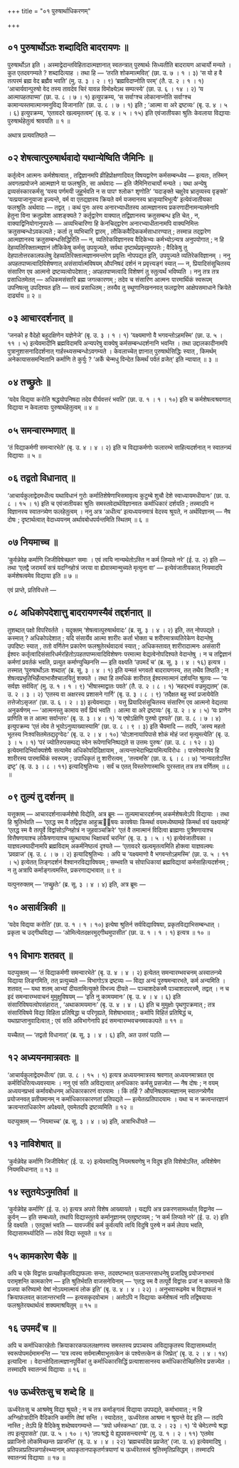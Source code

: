 +++
title = "०१ पुरुषार्थाधिकरणम्"

+++

## ०१ पुरुषार्थोऽतः शब्दादिति बादरायणः ॥

पुरुषार्थोऽत इति । अस्माद्वेदान्तविहितादात्मज्ञानात् स्वतन्त्रात् पुरुषार्थः सिध्यतीति बादरायण आचार्यो मन्यते । कुत एतदवगम्यते ? शब्दादित्याह । तथा हि — ‘तरति शोकमात्मवित्’ (छा. उ. ७ । १ । ३) ‘स यो ह वै तत्परमं ब्रह्म वेद ब्रह्मैव भवति’ (मु. उ. ३ । २ । ९) ‘ब्रह्मविदाप्नोति परम्’ (तै. उ. २ । १ । १) ‘आचार्यवान्पुरुषो वेद तस्य तावदेव चिरं यावन्न विमोक्ष्येऽथ सम्पत्स्ये’ (छा. उ. ६ । १४ । २) ‘य आत्मापहतपाप्मा’ (छा. उ. ८ । ७ । १) इत्युपक्रम्य, ‘स सर्वाꣳश्च लोकानाप्नोति सर्वाꣳश्च कामान्यस्तमात्मानमनुविद्य विजानाति’ (छा. उ. ८ । ७ । १) इति ; ‘आत्मा वा अरे द्रष्टव्यः’ (बृ. उ. ४ । ५ । ६) इत्युपक्रम्य, ‘एतावदरे खल्वमृतत्वम्’ (बृ. उ. ४ । ५ । १५) इति एवंजातीयका श्रुतिः केवलाया विद्यायाः पुरुषार्थहेतुत्वं श्रावयति ॥ १ ॥

अथात्र प्रत्यवतिष्ठते —

## ०२ शेषत्वात्पुरुषार्थवादो यथान्येष्विति जैमिनिः ॥

कर्तृत्वेन आत्मनः कर्मशेषत्वात् , तद्विज्ञानमपि व्रीहिप्रोक्षणादिवत् विषयद्वारेण कर्मसम्बन्ध्येव — इत्यतः, तस्मिन् अवगतप्रयोजने आत्मज्ञाने या फलश्रुतिः, सा अर्थवादः — इति जैमिनिराचार्यो मन्यते । यथा अन्येषु द्रव्यसंस्कारकर्मसु ‘यस्य पर्णमयी जुहूर्भवति न स पापꣳ श्लोकꣳ शृणोति’ ‘यदाङ्क्ते चक्षुरेव भ्रातृव्यस्य वृङ्क्ते’ ‘यत्प्रयाजानूयाजा इज्यन्ते, वर्म वा एतद्यज्ञस्य क्रियते वर्म यजमानस्य भ्रातृव्याभिभूत्यै’ इत्येवंजातीयका फलश्रुतिः अर्थवादः — तद्वत् । कथं पुनः अस्य अनारभ्याधीतस्य आत्मज्ञानस्य प्रकरणादीनामन्यतमेनापि हेतुना विना क्रतुप्रवेश आशङ्क्यते ? कर्तृद्वारेण वाक्यात् तद्विज्ञानस्य क्रतुसम्बन्ध इति चेत् , न, वाक्याद्विनियोगानुपपत्तेः — अव्यभिचारिणा हि केनचिद्द्वारेण अनारभ्याधीतानामपि वाक्यनिमित्तः क्रतुसम्बन्धोऽवकल्पते ; कर्ता तु व्यभिचारि द्वारम् , लौकिकवैदिककर्मसाधारण्यात् ; तस्मान्न तद्द्वारेण आत्मज्ञानस्य क्रतुसम्बन्धसिद्धिरिति — न, व्यतिरेकविज्ञानस्य वैदिकेभ्यः कर्मभ्योऽन्यत्र अनुपयोगात् ; न हि देहव्यतिरिक्तात्मज्ञानं लौकिकेषु कर्मसु उपयुज्यते, सर्वथा दृष्टार्थप्रवृत्त्युपपत्तेः ; वैदिकेषु तु देहपातोत्तरकालफलेषु देहव्यतिरिक्तात्मज्ञानमन्तरेण प्रवृत्तिः नोपपद्यत इति, उपयुज्यते व्यतिरेकविज्ञानम् । ननु अपहतपाप्मत्वादिविशेषणात् असंसार्यात्मविषयम् औपनिषदं दर्शनं न प्रवृत्त्यङ्गं स्यात् — न, प्रियादिसंसूचितस्य संसारिण एव आत्मनो द्रष्टव्यत्वोपदेशात् ; अपहतपाप्मत्वादि विशेषणं तु स्तुत्यर्थं भविष्यति । ननु तत्र तत्र प्रसाधितमेतत् — अधिकमसंसारि ब्रह्म जगत्कारणम् ; तदेव च संसारिण आत्मनः पारमार्थिकं स्वरूपम् उपनिषत्सु उपदिश्यत इति — सत्यं प्रसाधितम् ; तस्यैव तु स्थूणानिखननवत् फलद्वारेण आक्षेपसमाधाने क्रियेते दार्ढ्याय ॥ २ ॥

## ०३ आचारदर्शनात् ॥

‘जनको ह वैदेहो बहुदक्षिणेन यज्ञेनेजे’ (बृ. उ. ३ । १ । १) ‘यक्ष्यमाणो वै भगवन्तोऽहमस्मि’ (छा. उ. ५ । ११ । ५) इत्येवमादीनि ब्रह्मविदामपि अन्यपरेषु वाक्येषु कर्मसम्बन्धदर्शनानि भवन्ति । तथा उद्दालकादीनामपि पुत्रानुशासनादिदर्शनात् गार्हस्थ्यसम्बन्धोऽवगम्यते । केवलाच्चेत् ज्ञानात् पुरुषार्थसिद्धिः स्यात् , किमर्थम् अनेकायाससमन्वितानि कर्माणि ते कुर्युः ? ‘अर्के चेन्मधु विन्देत किमर्थं पर्वतं व्रजेत्’ इति न्यायात् ॥ ३ ॥

## ०४ तच्छ्रुतेः ॥

‘यदेव विद्यया करोति श्रद्धयोपनिषदा तदेव वीर्यवत्तरं भवति’ (छा. उ. १ । १ । १०) इति च कर्मशेषत्वश्रवणात् विद्याया न केवलायाः पुरुषार्थहेतुत्वम् ॥ ४ ॥

## ०५ समन्वारम्भणात् ॥

‘तं विद्याकर्मणी समन्वारभेते’ (बृ. उ. ४ । ४ । २) इति च विद्याकर्मणोः फलारम्भे साहित्यदर्शनात् न स्वातन्त्र्यं विद्यायाः ॥ ५ ॥

## ०६ तद्वतो विधानात् ॥

‘आचार्यकुलाद्वेदमधीत्य यथाविधानं गुरोः कर्मातिशेषेणाभिसमावृत्य कुटुम्बे शुचौ देशे स्वाध्यायमधीयानः’ (छा. उ. ८ । १५ । १) इति च एवंजातीयका श्रुतिः समस्तवेदार्थविज्ञानवतः कर्माधिकारं दर्शयति ; तस्मादपि न विज्ञानस्य स्वातन्त्र्येण फलहेतुत्वम् । ननु अत्र ‘अधीत्य’ इत्यध्ययनमात्रं वेदस्य श्रूयते, न अर्थविज्ञानम् — नैष दोषः ; दृष्टार्थत्वात् वेदाध्ययनम् अर्थावबोधपर्यन्तमिति स्थितम् ॥ ६ ॥

## ०७ नियमाच्च ॥

‘कुर्वन्नेवेह कर्माणि जिजीविषेच्छतꣳ समाः । एवं त्वयि नान्यथेतोऽस्ति न कर्म लिप्यते नरे’ (ई. उ. २) इति — तथा ‘एतद्वै जरामर्यं सत्रं यदग्निहोत्रं जरया वा ह्येवास्मान्मुच्यते मृत्युना वा’ — इत्येवंजातीयकात् नियमादपि कर्मशेषत्वमेव विद्याया इति ॥ ७ ॥

एवं प्राप्ते, प्रतिविधत्ते —

## ०८ अधिकोपदेशात्तु बादरायणस्यैवं तद्दर्शनात् ॥

तुशब्दात् पक्षो विपरिवर्तते । यदुक्तम् ‘शेषत्वात्पुरुषार्थवादः’ (ब्र. सू. ३ । ४ । २) इति, तत् नोपपद्यते । कस्मात् ? अधिकोपदेशात् ; यदि संसार्येव आत्मा शारीरः कर्ता भोक्ता च शरीरमात्रव्यतिरेकेण वेदान्तेषु उपदिष्टः स्यात् , ततो वर्णितेन प्रकारेण फलश्रुतेरर्थवादत्वं स्यात् ; अधिकस्तावत् शारीरादात्मनः असंसारी ईश्वरः कर्तृत्वादिसंसारिधर्मरहितोऽपहतपाप्मत्वादिविशेषणः परमात्मा वेद्यत्वेनोपदिश्यते वेदान्तेषु । न च तद्विज्ञानं कर्मणां प्रवर्तकं भवति, प्रत्युत कर्माण्युच्छिनत्ति — इति वक्ष्यति ‘उपमर्दं च’ (ब्र. सू. ३ । ४ । १६) इत्यत्र । तस्मात् ‘पुरुषार्थोऽतः शब्दात्’ (ब्र. सू. ३ । ४ । १) इति यन्मतं भगवतो बादरायणस्य, तत् तथैव तिष्ठति ; न शेषत्वप्रभृतिभिर्हेत्वाभासैश्चालयितुं शक्यते । तथा हि तमधिकं शारीरात् ईश्वरमात्मानं दर्शयन्ति श्रुतयः — ‘यः सर्वज्ञः सर्ववित्’ (मु. उ. १ । १ । ९) ‘भीषास्माद्वातः पवते’ (तै. उ. २ । ८ । १) ‘महद्भयं वज्रमुद्यतम्’ (क. उ. २ । ३ । २) ‘एतस्य वा अक्षरस्य प्रशासने गार्गि’ (बृ. उ. ३ । ८ । ९) ‘तदैक्षत बहु स्यां प्रजायेयेति तत्तेजोऽसृजत’ (छा. उ. ६ । २ । ३) इत्येवमाद्याः । यत्तु प्रियादिसंसूचितस्य संसारिण एव आत्मनो वेद्यतया अनुकर्षणम् — ‘आत्मनस्तु कामाय सर्वं प्रियं भवति । आत्मा वा अरे द्रष्टव्यः’ (बृ. उ. २ । ४ । ५) ‘यः प्राणेन प्राणिति स त आत्मा सर्वान्तरः’ (बृ. उ. ३ । ४ । १) ‘य एषोऽक्षिणि पुरुषो दृश्यते’ (छा. उ. ८ । ७ । ४) इत्युपक्रम्य ‘एतं त्वेव ते भूयोऽनुव्याख्यास्यामि’ (छा. उ. ८ । ९ । ३) इति चैवमादि — तदपि, ‘अस्य महतो भूतस्य निःश्वसितमेतद्यदृग्वेदः’ (बृ. उ. २ । ४ । १०) ‘योऽशनायापिपासे शोकं मोहं जरां मृत्युमत्येति’ (बृ. उ. ३ । ५ । १) ‘परं ज्योतिरुपसम्पद्य स्वेन रूपेणाभिनिष्पद्यते स उत्तमः पुरुषः’ (छा. उ. ८ । १२ । ३) इत्येवमादिभिर्वाक्यशेषैः सत्यामेव अधिकोपदिदिक्षायाम् , अत्यन्ताभेदाभिप्रायमित्यविरोधः । पारमेश्वरमेव हि शारीरस्य पारमार्थिकं स्वरूपम् ; उपाधिकृतं तु शारीरत्वम् , ‘तत्त्वमसि’ (छा. उ. ६ । ८ । ७) ‘नान्यदतोऽस्ति द्रष्टृ’ (बृ. उ. ३ । ८ । ११) इत्यादिश्रुतिभ्यः । सर्वं च एतत् विस्तरेणास्माभिः पुरस्तात् तत्र तत्र वर्णितम् ॥ ८ ॥

## ०९ तुल्यं तु दर्शनम् ॥

यत्तूक्तम् — आचारदर्शनात्कर्मशेषो विद्येति, अत्र ब्रूमः — तुल्यमाचारदर्शनम् अकर्मशेषत्वेऽपि विद्यायाः । तथा हि श्रुतिर्भवति — ‘एतद्ध स्म वै तद्विद्वांस आहुऋषयः कावषेयाः किमर्था वयमध्येष्यामहे किमर्था वयं यक्ष्यामहे’ ‘एतद्ध स्म वै तत्पूर्वे विद्वांसोऽग्निहोत्रं न जुहवाञ्चक्रिरे’ ‘एतं वै तमात्मानं विदित्वा ब्राह्मणाः पुत्रैषणायाश्च वित्तैषणायाश्च लोकैषणायाश्च व्युत्थायाथ भिक्षाचर्यं चरन्ति’ (बृ. उ. ३ । ५ । १) इत्येवंजातीयका । याज्ञवल्क्यादीनामपि ब्रह्मविदाम् अकर्मनिष्ठत्वं दृश्यते — ‘एतावदरे खल्वमृतत्वमिति होक्त्वा याज्ञवल्क्यः ‘प्रवव्राज’ (बृ. उ. ८ । ७ । २) इत्यादिश्रुतिभ्यः । अपि च ‘यक्ष्यमाणो वै भगवन्तोऽहमस्मि’ (छा. उ. ५ । ११ । ५) इत्येतत् लिङ्गदर्शनं वैश्वानरविद्याविषयम् ; सम्भवति च सोपाधिकायां ब्रह्मविद्यायां कर्मसाहित्यदर्शनम् ; न तु अत्रापि कर्माङ्गत्वमस्ति, प्रकरणाद्यभावात् ॥ ९ ॥

यत्पुनरुक्तम् — ‘तच्छ्रुतेः’ (ब्र. सू. ३ । ४ । ४) इति, अत्र ब्रूमः —

## १० असार्वत्रिकी ॥

‘यदेव विद्यया करोति’ (छा. उ. १ । १ । १०) इत्येषा श्रुतिर्न सर्वविद्याविषया, प्रकृतविद्याभिसम्बन्धात् । प्रकृता च उद्गीथविद्या — ‘ओमित्येतदक्षरमुद्गीथमुपासीत’ (छा. उ. १ । १ । १) इत्यत्र ॥ १० ॥

## ११ विभागः शतवत् ॥

यदप्युक्तम् — ‘तं विद्याकर्मणी समन्वारभेते’ (बृ. उ. ४ । ४ । २) इत्येतत् समन्वारम्भवचनम् अस्वातन्त्र्ये विद्याया लिङ्गमिति, तत् प्रत्युच्यते — विभागोऽत्र द्रष्टव्यः — विद्या अन्यं पुरुषमन्वारभते, कर्म अन्यमिति । शतवत् — यथा शतम् आभ्यां दीयतामित्युक्ते विभज्य दीयते — पञ्चाशदेकस्मै पञ्चाशदपरस्मै, तद्वत् । न च इदं समन्वारम्भवाचनं मुमुक्षुविषयम् — ‘इति नु कामयमानः’ (बृ. उ. ४ । ४ । ६) इति संसारिविषयत्वोपसंहारात् , ‘अथाकामयमानः’ (बृ. उ. ४ । ४ । ६) इति च मुमुक्षोः पृथगुपक्रमात् ; तत्र संसारिविषये विद्या विहिता प्रतिषिद्धा च परिगृह्यते, विशेषाभावात् ; कर्मापि विहितं प्रतिषिद्धं च, यथाप्राप्तानुवादित्वात् ; एवं सति अविभागेनापि इदं समन्वारम्भवचनमवकल्पते ॥ ११ ॥

यच्चैतत् — ‘तद्वतो विधानात्’ (ब्र. सू. ३ । ४ । ६) इति, अत उत्तरं पठति —

## १२ अध्ययनमात्रवतः ॥

‘आचार्यकुलाद्वेदमधीत्य’ (छा. उ. ८ । १५ । १) इत्यत्र अध्ययनमात्रस्य श्रवणात् अध्ययनमात्रवत एव कर्मविधिरित्यध्यवस्यामः । ननु एवं सति अविद्यत्वात् अनधिकारः कर्मसु प्रसज्येत — नैष दोषः ; न वयम् अध्ययनप्रभवं कर्मावबोधनम् अधिकारकारणं वारयामः । किं तर्हि ? औपनिषदमात्मज्ञानम् स्वातन्त्र्येणैव प्रयोजनवत् प्रतीयमानम् न कर्माधिकारकारणतां प्रतिपद्यते — इत्येतत्प्रतिपादयामः । यथा च न क्रत्वन्तरज्ञानं क्रत्वन्तराधिकारेण अपेक्ष्यते, एवमेतदपि द्रष्टव्यमिति ॥ १२ ॥

यदप्युक्तम् — ‘नियमाच्च’ (ब्र. सू. ३ । ४ । ७) इति, अत्राभिधीयते —

## १३ नाविशेषात् ॥

‘कुर्वन्नेवेह कर्माणि जिजीविषेत्’ (ई. उ. २) इत्येवमादिषु नियमश्रवणेषु न विदुष इति विशेषोऽस्ति, अविशेषेण नियमविधानात् ॥ १३ ॥

## १४ स्तुतयेऽनुमतिर्वा ॥

‘कुर्वन्नेवेह कर्माणि’ (ई. उ. २) इत्यत्र अपरो विशेष आख्यायते । यद्यपि अत्र प्रकरणसामर्थ्यात् विद्वानेव — कुर्वन् — इति सम्बध्यते, तथापि विद्यास्तुतये कर्मानुज्ञानम् एतद्द्रष्टव्यम् ; ‘न कर्म लिप्यते नरे’ (ई. उ. २) इति हि वक्ष्यति । एतदुक्तं भवति — यावज्जीवं कर्म कुर्वत्यपि त्वयि विदुषि पुरुषे न कर्म लेपाय भवति, विद्यासामर्थ्यादिति — तदेवं विद्या स्तूयते ॥ १४ ॥

## १५ कामकारेण चैके ॥

अपि च एके विद्वांसः प्रत्यक्षीकृतविद्याफलाः सन्तः, तदवष्टम्भात् फलान्तरसाधनेषु प्रजादिषु प्रयोजनाभावं परामृशन्ति कामकारेण — इति श्रुतिर्भवति वाजसनेयिनाम् — ‘एतद्ध स्म वै तत्पूर्वे विद्वांसः प्रजां न कामयन्ते किं प्रजया करिष्यामो येषां नोऽयमात्मायं लोक इति’ (बृ. उ. ४ । ४ । २२) । अनुभवारूढमेव च विद्याफलं न क्रियाफलवत् कालान्तरभावि — इत्यसकृदवोचाम । अतोऽपि न विद्यायाः कर्मशेषत्वं नापि तद्विषयायाः फलश्रुतेरयथार्थत्वं शक्यमाश्रयितुम् ॥ १५ ॥

## १६ उपमर्दं च ॥

अपि च कर्माधिकारहेतोः क्रियाकारकफललक्षणस्य समस्तस्य प्रपञ्चस्य अविद्याकृतस्य विद्यासामर्थ्यात् स्वरूपोपमर्दमामनन्ति — ‘यत्र त्वस्य सर्वमात्मैवाभूत्तत्केन कं पश्येत्तत्केन कं जिघ्रेत्’ (बृ. उ. २ । ४ । १४) इत्यादिना । वेदान्तोदितात्मज्ञानपूर्विकां तु कर्माधिकारसिद्धिं प्रत्याशासानस्य कर्माधिकारोच्छित्तिरेव प्रसज्येत । तस्मादपि स्वातन्त्र्यं विद्यायाः ॥ १६ ॥

## १७ ऊर्ध्वरेतःसु च शब्दे हि ॥

ऊर्ध्वरेतःसु च आश्रमेषु विद्या श्रूयते ; न च तत्र कर्माङ्गत्वं विद्याया उपपद्यते, कर्माभावात् ; न हि अग्निहोत्रादीनि वैदिकानि कर्माणि तेषां सन्ति । स्यादेतत् , ऊर्ध्वरेतस आश्रमा न श्रूयन्ते वेद इति — तदपि नास्ति ; तेऽपि हि वैदिकेषु शब्देष्ववगम्यन्ते — ‘त्रयो धर्मस्कन्धाः’ (छा. उ. २ । २३ । १) ‘ये चेमेऽरण्ये श्रद्धा तप इत्युपासते’ (छा. उ. ५ । १० । १) ‘तपःश्रद्धे ये ह्युपवसन्त्यरण्ये’ (मु. उ. १ । २ । ११) ‘एतमेव प्रव्राजिनो लोकमिच्छन्तः प्रव्रजन्ति’ (बृ. उ. ४ । ४ । २२) ‘ब्रह्मचर्यादेव प्रव्रजेत्’ (जा. उ. ४) इत्येवमादिषु । प्रतिपन्नाप्रतिपन्नगार्हस्थ्यानाम् अपाकृतानपाकृतर्णत्रयाणां च ऊर्ध्वरेतस्त्वं श्रुतिस्मृतिप्रसिद्धम् । तस्मादपि स्वातन्त्र्यं विद्यायाः ॥ १७ ॥
